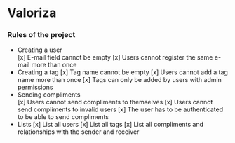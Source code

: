 # Valoriza

### Rules of the project

- Creating a user  
  [x] E-mail field cannot be empty
  [x] Users cannot register the same e-mail more than once
- Creating a tag
  [x] Tag name cannot be empty
  [x] Users cannot add a tag name more than once
  [x] Tags can only be added by users with admin permissions
- Sending compliments  
  [x] Users cannot send compliments to themselves
  [x] Users cannot send compliments to invalid users
  [x] The user has to be authenticated to be able to send compliments
- Lists
  [x] List all users
  [x] List all tags
  [x] List all compliments and relationships with the sender and receiver
